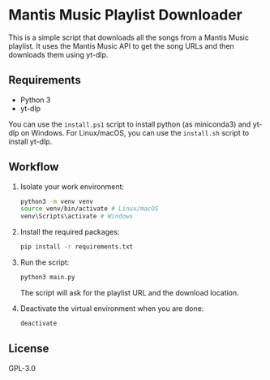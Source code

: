 # Mantis Music Playlist Downloader

This is a simple script that downloads all the songs from a Mantis Music playlist. It uses the Mantis Music API to get the song URLs and then downloads them using yt-dlp.

## Requirements

- Python 3
- yt-dlp

You can use the `install.ps1` script to install python (as miniconda3) and yt-dlp on Windows.
For Linux/macOS, you can use the `install.sh` script to install yt-dlp.

## Workflow

1. Isolate your work environment:

    ```bash
    python3 -m venv venv
    source venv/bin/activate # Linux/macOS 
    venv\Scripts\activate # Windows
    ```

2. Install the required packages:

    ```bash
    pip install -r requirements.txt
    ```

3. Run the script:

    ```bash
    python3 main.py
    ```

    The script will ask for the playlist URL and the download location.

4. Deactivate the virtual environment when you are done:

    ```bash
    deactivate
    ```

## License

GPL-3.0
